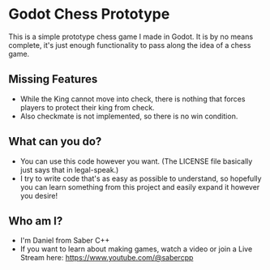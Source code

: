 # Godot Chess Prototype
This is a simple prototype chess game I made in Godot. It is by no means complete, it's just enough functionality to pass along the idea of a chess game.

## Missing Features
- While the King cannot move into check, there is nothing that forces players to protect their king from check.
- Also checkmate is not implemented, so there is no win condition.

## What can you do?
- You can use this code however you want. (The LICENSE file basically just says that in legal-speak.)
- I try to write code that's as easy as possible to understand, so hopefully you can learn something from this project and easily expand it however you desire!

## Who am I?
- I'm Daniel from Saber C++
- If you want to learn about making games, watch a video or join a Live Stream here: https://www.youtube.com/@sabercpp